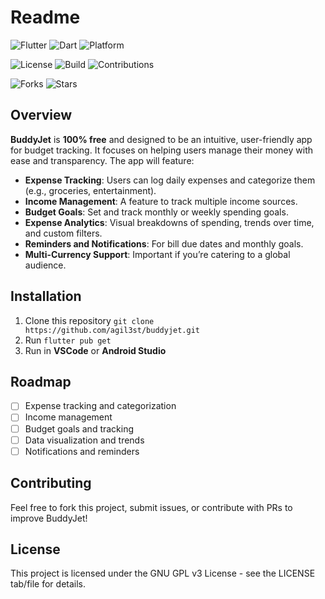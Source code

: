# Readme

![Flutter](https://img.shields.io/badge/Flutter-3.24.1-blue?logo=flutter)
![Dart](https://img.shields.io/badge/Dart-3.5.1-blue?logo=dart)
![Platform](https://img.shields.io/badge/platform-Android-orange)

![License](https://img.shields.io/badge/license-GPLv3-blue)
![Build](https://img.shields.io/badge/build-passing-brightgreen)
![Contributions](https://img.shields.io/badge/contributions-welcome-brightgreen)

![Forks](https://img.shields.io/github/forks/agil3st/buddyjet)
![Stars](https://img.shields.io/github/stars/agil3st/buddyjet)

## Overview

**BuddyJet** is **100% free** and designed to be an intuitive, user-friendly app for budget tracking. It focuses on helping users manage their money with ease and transparency. The app will feature:

* **Expense Tracking**: Users can log daily expenses and categorize them (e.g., groceries, entertainment).
* **Income Management**: A feature to track multiple income sources.
* **Budget Goals**: Set and track monthly or weekly spending goals.
* **Expense Analytics**: Visual breakdowns of spending, trends over time, and custom filters.
* **Reminders and Notifications**: For bill due dates and monthly goals.
* **Multi-Currency Support**: Important if you’re catering to a global audience.

## Installation

1. Clone this repository
   `git clone https://github.com/agil3st/buddyjet.git`
2. Run `flutter pub get`
3. Run in **VSCode** or **Android Studio**

## Roadmap

- [ ] Expense tracking and categorization
- [ ] Income management
- [ ] Budget goals and tracking
- [ ] Data visualization and trends
- [ ] Notifications and reminders

## Contributing

Feel free to fork this project, submit issues, or contribute with PRs to improve BuddyJet!

## License

This project is licensed under the GNU GPL v3 License - see the LICENSE tab/file for details.




